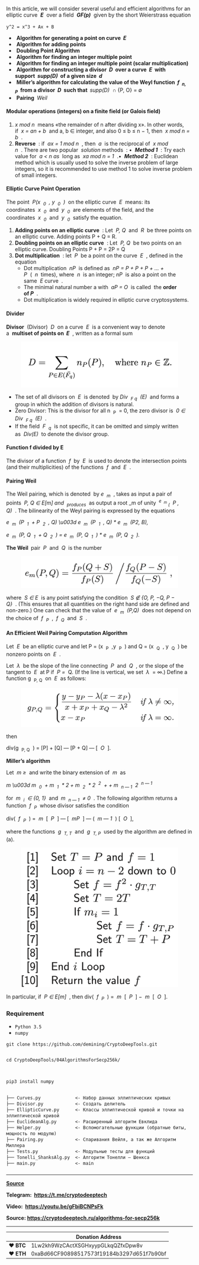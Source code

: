 <p>In this article, we will consider several useful and efficient algorithms for an elliptic curve&nbsp;&nbsp;<strong><em>E</em></strong>&nbsp;&nbsp;over a field&nbsp;&nbsp;<strong><em>GF(p)</em></strong>&nbsp;&nbsp;given by the short Weierstrass equation</p>
<p><code>у^2&nbsp;= х^3&nbsp;+ Ах + В</code></p>
<ul>
<li>&nbsp;<strong>Algorithm for generating a point on curve&nbsp;&nbsp;<em>E</em></strong></li>
<li>&nbsp;<strong>Algorithm for adding points</strong></li>
<li>&nbsp;<strong>Doubling Point Algorithm</strong></li>
<li>&nbsp;<strong>Algorithm for finding an integer multiple point</strong></li>
<li>&nbsp;<strong>Algorithm for finding an integer multiple point (scalar multiplication)</strong></li>
<li>&nbsp;<strong>Algorithm for constructing a divisor&nbsp;&nbsp;<em>D</em>&nbsp;&nbsp;over a curve&nbsp;&nbsp;<em>E</em>&nbsp;&nbsp;with support&nbsp;&nbsp;<em>supp(D)</em>&nbsp;&nbsp;of a given size&nbsp;&nbsp;<em>d</em></strong></li>
<li>&nbsp;<strong>Miller’s algorithm for calculating the value of the Weyl function&nbsp;&nbsp;<em>f&nbsp;&nbsp;<sub>n, P</sub></em>&nbsp;&nbsp;from a divisor&nbsp;&nbsp;<em>D</em>&nbsp;&nbsp;such that&nbsp;&nbsp;</strong><em>supp(D)</em>&nbsp;&nbsp;∩ {P, O} = ∅</li>
<li>&nbsp;<strong>Pairing&nbsp;</strong>&nbsp;<em>Weil</em></li>
</ul>
<h4>Modular operations (integers) on a finite field (or Galois field)</h4>
<ol>
<li><em>x mod n</em>&nbsp;&nbsp;means «the remainder of n after dividing x».&nbsp;In other words, if&nbsp;&nbsp;<em>x = an + b</em>&nbsp;&nbsp;and a, b ∈ integer, and also 0 ≤ b ≤ n − 1, then&nbsp;&nbsp;<em>x mod n = b</em>&nbsp;&nbsp;.</li>
<li><strong>Reverse</strong>&nbsp;&nbsp;: if&nbsp;&nbsp;<em>ax = 1 mod n</em>&nbsp;&nbsp;, then&nbsp;&nbsp;<em>a</em>&nbsp;&nbsp;is the reciprocal of&nbsp;&nbsp;<em>x mod n</em>&nbsp;&nbsp;.&nbsp;There are two popular&nbsp;&nbsp;<em>solution</em>&nbsp;methods &nbsp;: •&nbsp;&nbsp;<strong><em>Method 1</em></strong>&nbsp;&nbsp;: Try each value for&nbsp;&nbsp;<em>a &lt; n as</em>&nbsp;&nbsp;long as&nbsp;&nbsp;<em>xa mod n = 1</em>&nbsp;&nbsp;.•&nbsp;&nbsp;<strong><em>Method 2</em></strong>&nbsp;&nbsp;: Euclidean method which is usually used to solve the inverse problem of large integers, so it is recommended to use method 1 to solve inverse problem of small integers.</li>
</ol>
<h4>Elliptic Curve Point Operation</h4>
<p>The point&nbsp;&nbsp;<em>P(x&nbsp;&nbsp;<sub>0</sub>&nbsp;&nbsp;, y&nbsp;&nbsp;<sub>0</sub>&nbsp;&nbsp;)</em>&nbsp;&nbsp;on the elliptic curve&nbsp;&nbsp;<em>E</em>&nbsp;&nbsp;means: its coordinates&nbsp;&nbsp;<em>x&nbsp;&nbsp;<sub>0</sub></em>&nbsp;&nbsp;and&nbsp;&nbsp;<em>y&nbsp;&nbsp;<sub>0</sub></em>&nbsp;&nbsp;are elements of the field, and the coordinates&nbsp;&nbsp;<em>x&nbsp;&nbsp;<sub>0</sub></em>&nbsp;&nbsp;and&nbsp;&nbsp;<em>y&nbsp;&nbsp;<sub>0</sub></em>&nbsp;&nbsp;satisfy the equation.</p>
<ol>
<li><strong>Adding points on an elliptic curve</strong>&nbsp;&nbsp;: Let&nbsp;&nbsp;<em>P, Q</em>&nbsp;&nbsp;and&nbsp;&nbsp;<em>R</em>&nbsp;&nbsp;be three points on an elliptic curve.&nbsp;Adding points P + Q = R.</li>
<li><strong>Doubling points on an elliptic curve</strong>&nbsp;&nbsp;: Let&nbsp;&nbsp;<em>P, Q</em>&nbsp;&nbsp;be two points on an elliptic curve.&nbsp;Doubling Points P + P = 2P = Q</li>
<li><strong>Dot multiplication</strong>&nbsp;&nbsp;: let&nbsp;&nbsp;<em>P</em>&nbsp;&nbsp;be a point on the curve&nbsp;&nbsp;<em>E</em>&nbsp;&nbsp;, defined in the equation
<ul>
<li>Dot multiplication&nbsp;&nbsp;<em>nP</em>&nbsp;&nbsp;is defined as&nbsp;&nbsp;<em>nP = P + P + P + … + P</em>&nbsp;&nbsp;(&nbsp;&nbsp;<em>n</em>&nbsp;&nbsp;times), where&nbsp;&nbsp;<em>n</em>&nbsp;&nbsp;is an integer;&nbsp;<em>nP</em>&nbsp;&nbsp;is also a point on the same&nbsp;&nbsp;<em>E</em>&nbsp;curve &nbsp;.</li>
<li>The minimal natural number a with&nbsp;&nbsp;<em>aP = O</em>&nbsp;&nbsp;is called&nbsp; the&nbsp;<strong>order&nbsp; of&nbsp;<em>P</em></strong>&nbsp;&nbsp;.</li>
<li>Dot multiplication is widely required in elliptic curve cryptosystems.</li>
</ul>
</li>
</ol>
<h4>Divider</h4>
<p><strong>Divisor</strong>&nbsp;&nbsp;(Divisor)&nbsp;&nbsp;<em>D</em>&nbsp;&nbsp;on a curve&nbsp;&nbsp;<em>E</em>&nbsp;&nbsp;is a convenient way to denote a&nbsp;&nbsp;<strong>multiset of points on&nbsp;&nbsp;<em>E</em></strong>&nbsp;&nbsp;, written as a formal sum</p>
<figure class="wp-block-image"><img title="" src="./Useful and efficient algorithms for secp256k1 elliptic curve - «CRYPTO DEEP TECH»_files/0b13e2fbec01a2ea5635bbcb1a36ade1.png" alt="Useful and efficient algorithms for secp256k1 elliptic curve"></figure>
<ul>
<li>The set of all divisors on&nbsp;&nbsp;<em>E</em>&nbsp;&nbsp;is denoted&nbsp; by&nbsp;<em>Div&nbsp;&nbsp;<sub>F q</sub>&nbsp;&nbsp;(E)</em>&nbsp;&nbsp;and forms a group in which the addition of divisors is natural.</li>
<li>Zero Divisor: This is the divisor for all n&nbsp;&nbsp;<sub>P</sub>&nbsp;&nbsp;= 0, the zero divisor is&nbsp;&nbsp;<em>0 ∈ Div&nbsp;&nbsp;<sub>F q</sub>&nbsp;&nbsp;(E)</em>&nbsp;&nbsp;.</li>
<li>If the field&nbsp;&nbsp;<em>F&nbsp;&nbsp;<sub>q</sub></em>&nbsp;&nbsp;is not specific, it can be omitted and simply written as&nbsp;&nbsp;<em>Div(E)</em>&nbsp;&nbsp;to denote the divisor group.</li>
</ul>
<h4>Function f divided by E</h4>
<p>The divisor of a function&nbsp;&nbsp;<em>f</em>&nbsp;&nbsp;by&nbsp;&nbsp;<em>E</em>&nbsp;&nbsp;is used to denote the intersection points (and their multiplicities) of the functions&nbsp;&nbsp;<em>f</em>&nbsp;&nbsp;and&nbsp;&nbsp;<em>E</em>&nbsp;&nbsp;.</p>
<h4>Pairing Weil</h4>
<p>The Weil pairing, which is denoted&nbsp; by&nbsp;<em>e&nbsp;&nbsp;<sub>m</sub></em>&nbsp;&nbsp;, takes as input a pair of points&nbsp;&nbsp;<em>P, Q ∈ E[m] and&nbsp;&nbsp;<sub>produces</sub></em>&nbsp;&nbsp;as output a root _m of unity&nbsp;&nbsp;<em><sup>e&nbsp;&nbsp;<sub>m</sub></sup><sub>&nbsp;(</sub>&nbsp;&nbsp;P , Q)</em>&nbsp;&nbsp;.&nbsp;The bilinearity of the Weyl pairing is expressed by the equations</p>
<p><em>e&nbsp;&nbsp;<sub>m</sub>&nbsp;&nbsp;(P&nbsp;&nbsp;<sub>1</sub>&nbsp;&nbsp;+ P&nbsp;&nbsp;<sub>2</sub>&nbsp;&nbsp;, Q) \u003d e&nbsp;&nbsp;<sub>m</sub>&nbsp;&nbsp;(P&nbsp;&nbsp;<sub>1</sub>&nbsp;&nbsp;, Q) * e&nbsp;&nbsp;<sub>m</sub>&nbsp;&nbsp;(P2, B),</em></p>
<p><em>e&nbsp;&nbsp;<sub>m</sub>&nbsp;&nbsp;(P, Q&nbsp;&nbsp;<sub>1</sub>&nbsp;&nbsp;+ Q&nbsp;&nbsp;<sub>2</sub>&nbsp;&nbsp;) = e&nbsp;&nbsp;<sub>m</sub>&nbsp;&nbsp;(P, Q&nbsp;&nbsp;<sub>1</sub>&nbsp;&nbsp;) * e&nbsp;&nbsp;<sub>m</sub>&nbsp;&nbsp;(P, Q&nbsp;&nbsp;<sub>2</sub>&nbsp;&nbsp;).</em></p>
<p><strong>The Weil&nbsp;</strong>&nbsp;pair&nbsp;&nbsp;<em>P</em>&nbsp;&nbsp;and&nbsp;&nbsp;<em>Q</em>&nbsp;&nbsp;is the number</p>
<figure class="wp-block-image"><img title="" src="./Useful and efficient algorithms for secp256k1 elliptic curve - «CRYPTO DEEP TECH»_files/5ebb8530fd881d89d3f396460464af79.png" alt="Useful and efficient algorithms for secp256k1 elliptic curve"></figure>
<p>where&nbsp;&nbsp;<em>S ∈ E</em>&nbsp;&nbsp;is any point satisfying the condition&nbsp;&nbsp;<em>S ∉ {O, P, −Q, P − Q}</em>&nbsp;&nbsp;.&nbsp;(This ensures that all quantities on the right hand side are defined and non-zero.) One can check that the value of&nbsp;&nbsp;<em>e&nbsp;&nbsp;<sub>m</sub>&nbsp;&nbsp;(P,Q)</em>&nbsp;&nbsp;does not depend on the choice of&nbsp;&nbsp;<em>f&nbsp;&nbsp;<sub>P</sub></em>&nbsp;&nbsp;,&nbsp;&nbsp;<em>f&nbsp;&nbsp;<sub>Q</sub></em>&nbsp;&nbsp;and&nbsp;&nbsp;<em>S</em>&nbsp;&nbsp;.</p>
<h4>An Efficient Weil Pairing Computation Algorithm</h4>
<p>Let&nbsp;&nbsp;<em>E</em>&nbsp;&nbsp;be an elliptic curve and let P = (x&nbsp;&nbsp;<sub>P</sub>&nbsp;&nbsp;,y&nbsp;&nbsp;<sub>P</sub>&nbsp;&nbsp;) and Q = (x&nbsp;&nbsp;<sub>Q</sub>&nbsp;&nbsp;, y&nbsp;&nbsp;<sub>Q</sub>&nbsp;&nbsp;) be nonzero points on&nbsp;&nbsp;<em>E</em>&nbsp;&nbsp;.</p>
<p>Let&nbsp;&nbsp;<em>λ</em>&nbsp;&nbsp;be the slope of the line connecting&nbsp;&nbsp;<em>P</em>&nbsp;&nbsp;and&nbsp;&nbsp;<em>Q</em>&nbsp;&nbsp;, or the slope of the tangent to&nbsp;&nbsp;<em>E</em>&nbsp;&nbsp;at P if&nbsp;&nbsp;<em>P =</em>&nbsp;&nbsp;Q. (If the line is vertical, we set&nbsp;&nbsp;<em>λ</em>&nbsp;&nbsp;= ∞.) Define a function g&nbsp;&nbsp;<sub>P, Q</sub>&nbsp;&nbsp;on&nbsp;&nbsp;<em>E</em>&nbsp;&nbsp;as follows:</p>
<figure class="wp-block-image"><img title="" src="./Useful and efficient algorithms for secp256k1 elliptic curve - «CRYPTO DEEP TECH»_files/dbc8cdefc33de28911b8e41530a16687.png" alt="Useful and efficient algorithms for secp256k1 elliptic curve"></figure>
<p>then</p>
<p>div(g&nbsp;&nbsp;<sub>P, Q</sub>&nbsp;&nbsp;) = [P] + [Q] — [P + Q] — [&nbsp;&nbsp;<em>O</em>&nbsp;&nbsp;].</p>
<p><strong>Miller’s algorithm</strong></p>
<p>Let&nbsp;&nbsp;<em>m ≥</em>&nbsp;&nbsp;and write the binary extension of&nbsp;&nbsp;<em>m</em>&nbsp;&nbsp;as</p>
<p><em>m \u003d m&nbsp;&nbsp;<sub>0</sub>&nbsp;&nbsp;+ m&nbsp;&nbsp;<sub>1</sub>&nbsp;&nbsp;* 2 + m&nbsp;&nbsp;<sub>2</sub>&nbsp;&nbsp;* 2&nbsp;&nbsp;<sup>2</sup>&nbsp;&nbsp;+ + m&nbsp;&nbsp;<sub>n — 1</sub>&nbsp;&nbsp;2&nbsp;&nbsp;<sup>n — 1</sup></em></p>
<p>for&nbsp;&nbsp;<em>m&nbsp;&nbsp;<sub>i</sub>&nbsp;&nbsp;∈ {0, 1}</em>&nbsp;&nbsp;and&nbsp;&nbsp;<em>m&nbsp;&nbsp;<sub>n — 1</sub>&nbsp;&nbsp;≠ 0</em>&nbsp;&nbsp;.&nbsp;The following algorithm returns a function&nbsp;&nbsp;<em>f&nbsp;&nbsp;<sub>P</sub></em>&nbsp;&nbsp;whose divisor satisfies the condition</p>
<p>div(&nbsp;&nbsp;<em>f&nbsp;&nbsp;<sub>P</sub></em>&nbsp;&nbsp;) =&nbsp;&nbsp;<em>m</em>&nbsp;&nbsp;[&nbsp;&nbsp;<em>P</em>&nbsp;&nbsp;] — [&nbsp;&nbsp;<em>mP</em>&nbsp;&nbsp;] — (&nbsp;&nbsp;<em>m — 1</em>&nbsp;&nbsp;) [&nbsp;&nbsp;<em>O</em>&nbsp;&nbsp;],</p>
<p>where the functions&nbsp;&nbsp;<em>g&nbsp;&nbsp;<sub>T, T</sub></em>&nbsp;&nbsp;and&nbsp;&nbsp;<em>g&nbsp;&nbsp;<sub>T, P</sub></em>&nbsp;&nbsp;used by the algorithm are defined in (a).</p>
<figure class="wp-block-image"><img title="" src="./Useful and efficient algorithms for secp256k1 elliptic curve - «CRYPTO DEEP TECH»_files/bc1d75c6060123845b0b7f4b153096b0.png" alt="Useful and efficient algorithms for secp256k1 elliptic curve"></figure>
<p>In particular, if&nbsp;&nbsp;<em>P ∈ E[m]</em>&nbsp;&nbsp;, then div(&nbsp;&nbsp;<em>f&nbsp;&nbsp;<sub>P</sub></em>&nbsp;&nbsp;) =&nbsp;&nbsp;<em>m</em>&nbsp;&nbsp;[&nbsp;&nbsp;<em>P</em>&nbsp;&nbsp;] −&nbsp;&nbsp;<em>m</em>&nbsp;&nbsp;[&nbsp;&nbsp;<em>O</em>&nbsp;&nbsp;].</p>
<h3>Requirement</h3>
<ul>
<li><code>Python 3.5</code></li>
<li><code>numpy</code></li>
</ul>
<pre class="wp-block-code"><code>git clone https://github.com/demining/CryptoDeepTools.git

cd CryptoDeepTools/04AlgorithmsForSecp256k/

pip3 install numpy</code></pre>
<pre class="wp-block-code"><code>├── Curves.py             &lt;- Набор данных эллиптических кривых
├── Divisor.py            &lt;- Создать делитель
├── EllipticCurve.py      &lt;- Классы эллиптической кривой и точки на эллиптической кривой
├── EuclideanAlg.py       &lt;- Расширенный алгоритм Евклида
├── Helper.py             &lt;- Вспомогательные функции (обратные биты, мощность по модулю) 
├── Pairing.py            &lt;- Спаривания Вейля, а так же Алгоритм Миллера
├── Tests.py              &lt;- Модульные тесты для функций
├── Tonelli_ShanksAlg.py  &lt;- Алгоритм Тонелли – Шенкса
├── main.py               &lt;- main
</code></pre>
<h3></h3>
<hr class="wp-block-separator has-alpha-channel-opacity">
<p><strong><a href="https://github.com/demining/CryptoDeepTools/tree/main/04AlgorithmsForSecp256k" target="_blank" rel="noreferrer noopener">Source</a></strong></p>
<p><strong>Telegram:&nbsp;&nbsp;<a href="https://t.me/cryptodeeptech" target="_blank" rel="noreferrer noopener">https://t.me/cryptodeeptech</a></strong></p>
<p><strong>Video:&nbsp;&nbsp;<a href="https://youtu.be/gFbiBCNPsFk" target="_blank" rel="noreferrer noopener">https://youtu.be/gFbiBCNPsFk</a></strong></p>
<p><strong>Source: <a href="https://cryptodeeptech.ru/algorithms-for-secp256k">https://cryptodeeptech.ru/algorithms-for-secp256k</a></strong></p>


---


|  | Donation Address |
| --- | --- |
| ♥ __BTC__ | 1Lw2kh9WzCActXSGHxyypGLkqQZfxDpw8v |
| ♥ __ETH__ | 0xaBd66CF90898517573f19184b3297d651f7b90bf |

